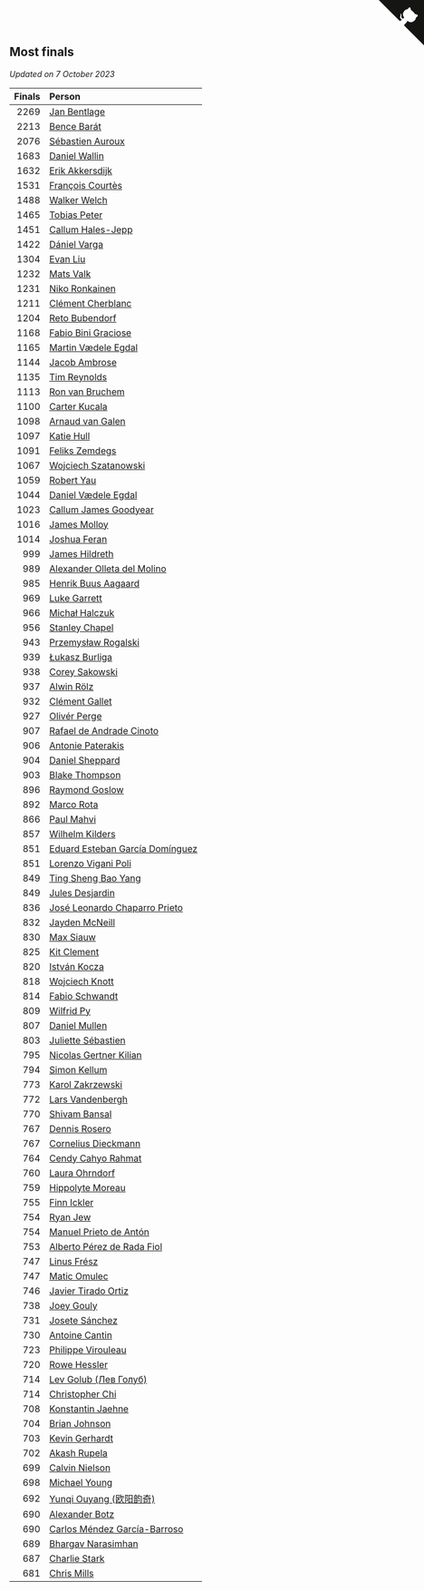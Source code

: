 ## Most finals

*Updated on  7 October 2023*

| Finals | Person |
| ---: | :--- |
| 2269 | [Jan Bentlage](https://www.worldcubeassociation.org/persons/2010BENT01) |
| 2213 | [Bence Barát](https://www.worldcubeassociation.org/persons/2008BARA01) |
| 2076 | [Sébastien Auroux](https://www.worldcubeassociation.org/persons/2008AURO01) |
| 1683 | [Daniel Wallin](https://www.worldcubeassociation.org/persons/2013WALL03) |
| 1632 | [Erik Akkersdijk](https://www.worldcubeassociation.org/persons/2005AKKE01) |
| 1531 | [François Courtès](https://www.worldcubeassociation.org/persons/2008COUR01) |
| 1488 | [Walker Welch](https://www.worldcubeassociation.org/persons/2011WELC01) |
| 1465 | [Tobias Peter](https://www.worldcubeassociation.org/persons/2014PETE03) |
| 1451 | [Callum Hales-Jepp](https://www.worldcubeassociation.org/persons/2012HALE01) |
| 1422 | [Dániel Varga](https://www.worldcubeassociation.org/persons/2008VARG01) |
| 1304 | [Evan Liu](https://www.worldcubeassociation.org/persons/2009LIUE01) |
| 1232 | [Mats Valk](https://www.worldcubeassociation.org/persons/2007VALK01) |
| 1231 | [Niko Ronkainen](https://www.worldcubeassociation.org/persons/2010RONK01) |
| 1211 | [Clément Cherblanc](https://www.worldcubeassociation.org/persons/2014CHER05) |
| 1204 | [Reto Bubendorf](https://www.worldcubeassociation.org/persons/2012BUBE01) |
| 1168 | [Fabio Bini Graciose](https://www.worldcubeassociation.org/persons/2010GRAC02) |
| 1165 | [Martin Vædele Egdal](https://www.worldcubeassociation.org/persons/2013EGDA02) |
| 1144 | [Jacob Ambrose](https://www.worldcubeassociation.org/persons/2010AMBR01) |
| 1135 | [Tim Reynolds](https://www.worldcubeassociation.org/persons/2005REYN01) |
| 1113 | [Ron van Bruchem](https://www.worldcubeassociation.org/persons/2003BRUC01) |
| 1100 | [Carter Kucala](https://www.worldcubeassociation.org/persons/2015KUCA01) |
| 1098 | [Arnaud van Galen](https://www.worldcubeassociation.org/persons/2006GALE01) |
| 1097 | [Katie Hull](https://www.worldcubeassociation.org/persons/2010HULL01) |
| 1091 | [Feliks Zemdegs](https://www.worldcubeassociation.org/persons/2009ZEMD01) |
| 1067 | [Wojciech Szatanowski](https://www.worldcubeassociation.org/persons/2011SZAT01) |
| 1059 | [Robert Yau](https://www.worldcubeassociation.org/persons/2009YAUR01) |
| 1044 | [Daniel Vædele Egdal](https://www.worldcubeassociation.org/persons/2013EGDA01) |
| 1023 | [Callum James Goodyear](https://www.worldcubeassociation.org/persons/2012GOOD02) |
| 1016 | [James Molloy](https://www.worldcubeassociation.org/persons/2011MOLL01) |
| 1014 | [Joshua Feran](https://www.worldcubeassociation.org/persons/2011FERA01) |
| 999 | [James Hildreth](https://www.worldcubeassociation.org/persons/2009HILD01) |
| 989 | [Alexander Olleta del Molino](https://www.worldcubeassociation.org/persons/2008OLLE01) |
| 985 | [Henrik Buus Aagaard](https://www.worldcubeassociation.org/persons/2006BUUS01) |
| 969 | [Luke Garrett](https://www.worldcubeassociation.org/persons/2017GARR05) |
| 966 | [Michał Halczuk](https://www.worldcubeassociation.org/persons/2006HALC01) |
| 956 | [Stanley Chapel](https://www.worldcubeassociation.org/persons/2016CHAP04) |
| 943 | [Przemysław Rogalski](https://www.worldcubeassociation.org/persons/2013ROGA02) |
| 939 | [Łukasz Burliga](https://www.worldcubeassociation.org/persons/2013BURL01) |
| 938 | [Corey Sakowski](https://www.worldcubeassociation.org/persons/2011SAKO01) |
| 937 | [Alwin Rölz](https://www.worldcubeassociation.org/persons/2016ROLZ01) |
| 932 | [Clément Gallet](https://www.worldcubeassociation.org/persons/2004GALL02) |
| 927 | [Olivér Perge](https://www.worldcubeassociation.org/persons/2007PERG01) |
| 907 | [Rafael de Andrade Cinoto](https://www.worldcubeassociation.org/persons/2007CINO01) |
| 906 | [Antonie Paterakis](https://www.worldcubeassociation.org/persons/2012PATE01) |
| 904 | [Daniel Sheppard](https://www.worldcubeassociation.org/persons/2009SHEP01) |
| 903 | [Blake Thompson](https://www.worldcubeassociation.org/persons/2010THOM03) |
| 896 | [Raymond Goslow](https://www.worldcubeassociation.org/persons/2014GOSL01) |
| 892 | [Marco Rota](https://www.worldcubeassociation.org/persons/2009ROTA01) |
| 866 | [Paul Mahvi](https://www.worldcubeassociation.org/persons/2012MAHV01) |
| 857 | [Wilhelm Kilders](https://www.worldcubeassociation.org/persons/2010KILD02) |
| 851 | [Eduard Esteban García Domínguez](https://www.worldcubeassociation.org/persons/2011EDUA01) |
| 851 | [Lorenzo Vigani Poli](https://www.worldcubeassociation.org/persons/2007POLI01) |
| 849 | [Ting Sheng Bao Yang](https://www.worldcubeassociation.org/persons/2008BAOY01) |
| 849 | [Jules Desjardin](https://www.worldcubeassociation.org/persons/2010DESJ01) |
| 836 | [José Leonardo Chaparro Prieto](https://www.worldcubeassociation.org/persons/2011CHAP01) |
| 832 | [Jayden McNeill](https://www.worldcubeassociation.org/persons/2012MCNE01) |
| 830 | [Max Siauw](https://www.worldcubeassociation.org/persons/2017SIAU02) |
| 825 | [Kit Clement](https://www.worldcubeassociation.org/persons/2008CLEM01) |
| 820 | [István Kocza](https://www.worldcubeassociation.org/persons/2005KOCZ01) |
| 818 | [Wojciech Knott](https://www.worldcubeassociation.org/persons/2011KNOT01) |
| 814 | [Fabio Schwandt](https://www.worldcubeassociation.org/persons/2014SCHW02) |
| 809 | [Wilfrid Py](https://www.worldcubeassociation.org/persons/2016PYWI01) |
| 807 | [Daniel Mullen](https://www.worldcubeassociation.org/persons/2016MULL04) |
| 803 | [Juliette Sébastien](https://www.worldcubeassociation.org/persons/2014SEBA01) |
| 795 | [Nicolas Gertner Kilian](https://www.worldcubeassociation.org/persons/2013GERT01) |
| 794 | [Simon Kellum](https://www.worldcubeassociation.org/persons/2016KELL12) |
| 773 | [Karol Zakrzewski](https://www.worldcubeassociation.org/persons/2014ZAKR01) |
| 772 | [Lars Vandenbergh](https://www.worldcubeassociation.org/persons/2003VAND01) |
| 770 | [Shivam Bansal](https://www.worldcubeassociation.org/persons/2011BANS02) |
| 767 | [Dennis Rosero](https://www.worldcubeassociation.org/persons/2010ROSE03) |
| 767 | [Cornelius Dieckmann](https://www.worldcubeassociation.org/persons/2009DIEC01) |
| 764 | [Cendy Cahyo Rahmat](https://www.worldcubeassociation.org/persons/2010RAHM02) |
| 760 | [Laura Ohrndorf](https://www.worldcubeassociation.org/persons/2009OHRN01) |
| 759 | [Hippolyte Moreau](https://www.worldcubeassociation.org/persons/2008MORE02) |
| 755 | [Finn Ickler](https://www.worldcubeassociation.org/persons/2012ICKL01) |
| 754 | [Ryan Jew](https://www.worldcubeassociation.org/persons/2008JEWR01) |
| 754 | [Manuel Prieto de Antón](https://www.worldcubeassociation.org/persons/2015ANTO04) |
| 753 | [Alberto Pérez de Rada Fiol](https://www.worldcubeassociation.org/persons/2011FIOL01) |
| 747 | [Linus Frész](https://www.worldcubeassociation.org/persons/2011FRES01) |
| 747 | [Matic Omulec](https://www.worldcubeassociation.org/persons/2010OMUL02) |
| 746 | [Javier Tirado Ortiz](https://www.worldcubeassociation.org/persons/2009TIRA01) |
| 738 | [Joey Gouly](https://www.worldcubeassociation.org/persons/2007GOUL01) |
| 731 | [Josete Sánchez](https://www.worldcubeassociation.org/persons/2015SANC18) |
| 730 | [Antoine Cantin](https://www.worldcubeassociation.org/persons/2010CANT02) |
| 723 | [Philippe Virouleau](https://www.worldcubeassociation.org/persons/2008VIRO01) |
| 720 | [Rowe Hessler](https://www.worldcubeassociation.org/persons/2007HESS01) |
| 714 | [Lev Golub (Лев Голуб)](https://www.worldcubeassociation.org/persons/2014HOLU01) |
| 714 | [Christopher Chi](https://www.worldcubeassociation.org/persons/2014CHIC01) |
| 708 | [Konstantin Jaehne](https://www.worldcubeassociation.org/persons/2015JAEH01) |
| 704 | [Brian Johnson](https://www.worldcubeassociation.org/persons/2013JOHN10) |
| 703 | [Kevin Gerhardt](https://www.worldcubeassociation.org/persons/2013GERH01) |
| 702 | [Akash Rupela](https://www.worldcubeassociation.org/persons/2012RUPE01) |
| 699 | [Calvin Nielson](https://www.worldcubeassociation.org/persons/2014NIEL03) |
| 698 | [Michael Young](https://www.worldcubeassociation.org/persons/2008YOUN02) |
| 692 | [Yunqi Ouyang (欧阳韵奇)](https://www.worldcubeassociation.org/persons/2007YUNQ01) |
| 690 | [Alexander Botz](https://www.worldcubeassociation.org/persons/2013BOTZ01) |
| 690 | [Carlos Méndez García-Barroso](https://www.worldcubeassociation.org/persons/2010GARC02) |
| 689 | [Bhargav Narasimhan](https://www.worldcubeassociation.org/persons/2011NARA02) |
| 687 | [Charlie Stark](https://www.worldcubeassociation.org/persons/2014STAR05) |
| 681 | [Chris Mills](https://www.worldcubeassociation.org/persons/2014MILL04) |


<a href="https://github.com/jonatanklosko/wca_statistics" class="github-corner" aria-label="View source on Github"><svg width="80" height="80" viewBox="0 0 250 250" style="fill:#151513; color:#fff; position: absolute; top: 0; border: 0; right: 0;" aria-hidden="true"><path d="M0,0 L115,115 L130,115 L142,142 L250,250 L250,0 Z"></path><path d="M128.3,109.0 C113.8,99.7 119.0,89.6 119.0,89.6 C122.0,82.7 120.5,78.6 120.5,78.6 C119.2,72.0 123.4,76.3 123.4,76.3 C127.3,80.9 125.5,87.3 125.5,87.3 C122.9,97.6 130.6,101.9 134.4,103.2" fill="currentColor" style="transform-origin: 130px 106px;" class="octo-arm"></path><path d="M115.0,115.0 C114.9,115.1 118.7,116.5 119.8,115.4 L133.7,101.6 C136.9,99.2 139.9,98.4 142.2,98.6 C133.8,88.0 127.5,74.4 143.8,58.0 C148.5,53.4 154.0,51.2 159.7,51.0 C160.3,49.4 163.2,43.6 171.4,40.1 C171.4,40.1 176.1,42.5 178.8,56.2 C183.1,58.6 187.2,61.8 190.9,65.4 C194.5,69.0 197.7,73.2 200.1,77.6 C213.8,80.2 216.3,84.9 216.3,84.9 C212.7,93.1 206.9,96.0 205.4,96.6 C205.1,102.4 203.0,107.8 198.3,112.5 C181.9,128.9 168.3,122.5 157.7,114.1 C157.9,116.9 156.7,120.9 152.7,124.9 L141.0,136.5 C139.8,137.7 141.6,141.9 141.8,141.8 Z" fill="currentColor" class="octo-body"></path></svg></a><style>.github-corner:hover .octo-arm{animation:octocat-wave 560ms ease-in-out}@keyframes octocat-wave{0%,100%{transform:rotate(0)}20%,60%{transform:rotate(-25deg)}40%,80%{transform:rotate(10deg)}}@media (max-width:500px){.github-corner:hover .octo-arm{animation:none}.github-corner .octo-arm{animation:octocat-wave 560ms ease-in-out}}</style>
